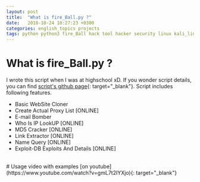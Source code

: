 ```yaml
---
layout: post
title:  "What is fire_Ball.py ?"
date:   2018-10-24 10:27:23 +0300
categories: english_topics projects
tags: python python3 fire_Ball hack tool hacker security linux kali_linux script
---
```

# What is fire_Ball.py ?
I wrote this script when I was at highschool xD. If you wonder script details, you can find [script's github page](https://github.com/eredotpkfr/fire_Ball){: target="_blank"}. Script includes following features.
<br/>
* Basic WebSite Cloner
* Create Actual Proxy List [ONLINE]
* E-mail Bomber
* Who Is IP LookUP [ONLINE]
* MD5 Cracker [ONLINE]
* Link Extractor [ONLINE]
* Name Query [ONLINE]
* Exploit-DB Exploits And Details [ONLINE]
<br/>
# Usage video with examples [on youtube](https://www.youtube.com/watch?v=gmL7t2IYXjo){: target="_blank"}
